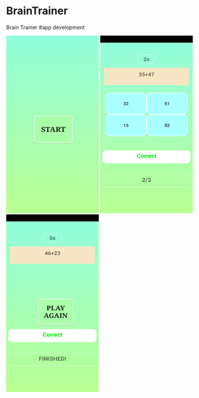 # BrainTrainer
Brain Trainer #app development

<img src="ss/Ssbrain1.jpg" alt="Brain Trainer" width="250" height="480"/> <img src="ss/Ssbrain2.jpg" alt="Brain Trainer" width="250" height="480"/> <img src="ss/Ssbrain3.jpg" alt="Brain Trainer" width="250" height="480"/>
